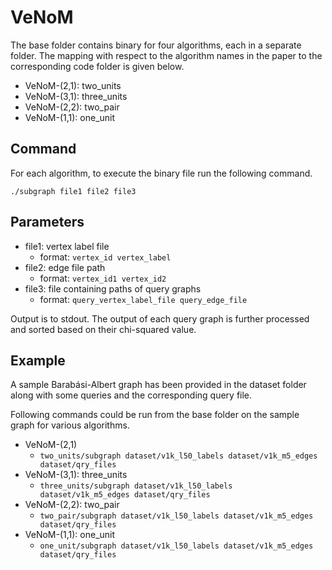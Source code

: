 # VeNoM

The base folder contains binary for four algorithms, each in a separate folder.
The mapping with respect to the algorithm names in the paper to the corresponding code folder is given below.

* VeNoM-(2,1): two_units
* VeNoM-(3,1): three_units
* VeNoM-(2,2): two_pair
* VeNoM-(1,1): one_unit

## Command
For each algorithm, to execute the binary file run the following command.

```./subgraph file1 file2 file3```

## Parameters
* file1: vertex label file
  - format: `vertex_id vertex_label`
* file2: edge file path
  - format: `vertex_id1 vertex_id2`
* file3: file containing paths of query graphs
  - format: `query_vertex_label_file query_edge_file`

Output is to stdout.
The output of each query graph is further processed and sorted based on their chi-squared value.

## Example
A sample Barabási-Albert graph has been provided in the dataset folder along with some queries and the corresponding query file.

Following commands could be run from the base folder on the sample graph for various algorithms.

* VeNoM-(2,1)
  - ```two_units/subgraph dataset/v1k_l50_labels dataset/v1k_m5_edges dataset/qry_files```
* VeNoM-(3,1): three_units
  - ```three_units/subgraph dataset/v1k_l50_labels dataset/v1k_m5_edges dataset/qry_files```
* VeNoM-(2,2): two_pair
  - ```two_pair/subgraph dataset/v1k_l50_labels dataset/v1k_m5_edges dataset/qry_files```
* VeNoM-(1,1): one_unit
  - ```one_unit/subgraph dataset/v1k_l50_labels dataset/v1k_m5_edges dataset/qry_files```


